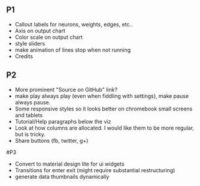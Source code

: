## P1
- Callout labels for neurons, weights, edges, etc..
- Axis on output chart
- Color scale on output chart
- style sliders
- make animation of lines stop when not running
- Credits

## P2
- More prominent "Source on GitHub" link?
- make play always play (even when fiddling with settings), make pause always pause.
- Some responsive styles so it looks better on chromebook small screens and tablets
- Tutorial/Help paragraphs below the viz
- Look at how columns are allocated. I would like them to be more regular, but is tricky.
- Share buttons (fb, twitter, g+)

#P3
- Convert to material design lite for ui widgets
- Transitions for enter exit (might require substantial restructuring)
- generate data thumbnails dynamically
